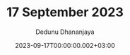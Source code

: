 ---
layout: post
title: 17 September 2023
date: '2023-09-17T00:00:00.002+03:00'
author: Dedunu Dhananjaya
tags:
- 
modified_time: '2023-09-17T00:00:00.002+03:00'
featured_image: 2023-09-17-17-september-2023_2.jpg
---